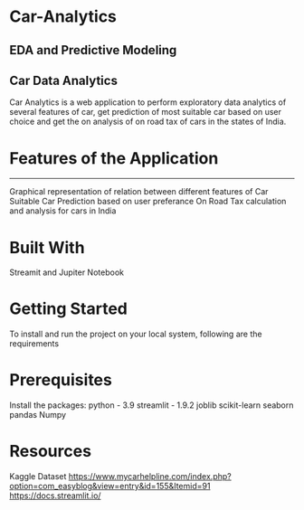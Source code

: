 # Car-Analytics
## EDA and Predictive Modeling

## Car Data Analytics
Car Analytics is a web application to perform exploratory data analytics of several features of car, get prediction of most suitable car based on user choice and get the on analysis of on road tax of cars in the states of India.   


# Features of the Application
---
  Graphical representation of relation between different features of Car
  Suitable Car Prediction based on user preferance 
  On Road Tax calculation and analysis for cars in India 

# Built With
  Streamit and Jupiter Notebook

# Getting Started
To install and run the project on your local system, following are the requirements

# Prerequisites
Install the packages:
python - 3.9
streamlit - 1.9.2
joblib 
scikit-learn
seaborn
pandas
Numpy


# Resources
Kaggle Dataset
https://www.mycarhelpline.com/index.php?option=com_easyblog&view=entry&id=155&Itemid=91
https://docs.streamlit.io/
